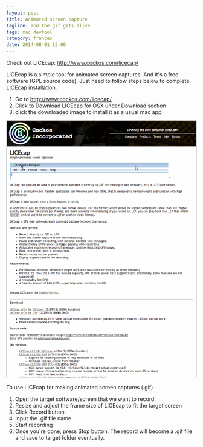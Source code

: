 ```yaml
---
layout: post
title: Animated screen capture
tagline: and the gif gets alive
tags: mac devtool
category: frances
date: 2014-08-01 13:00
---
```

Check out LICEcap: <http://www.cockos.com/licecap/>

LICEcap is a simple tool for animated screen captures. And it's a free software (GPL source code).
Just need to follow steps below to complete LICEcap installation.

1. Go to http://www.cockos.com/licecap/
2. Click to Download LICEcap for OSX under Download section
3. click the downloaded image to install it as a usual mac app

![LICEcap](/assets/images/2014-08-01-licecap.gif)

To use LICEcap for making animated screen captures (.gif)

1. Open the target software/screen that we want to record.
2. Resize and adjust the frame size of LICEcap to fit the target screen
3. Click Record button
4. Input the .gif file name
5. Start recording
6. Once you're done, press Stop button. The record will become a .gif file and save to target folder eventually.
